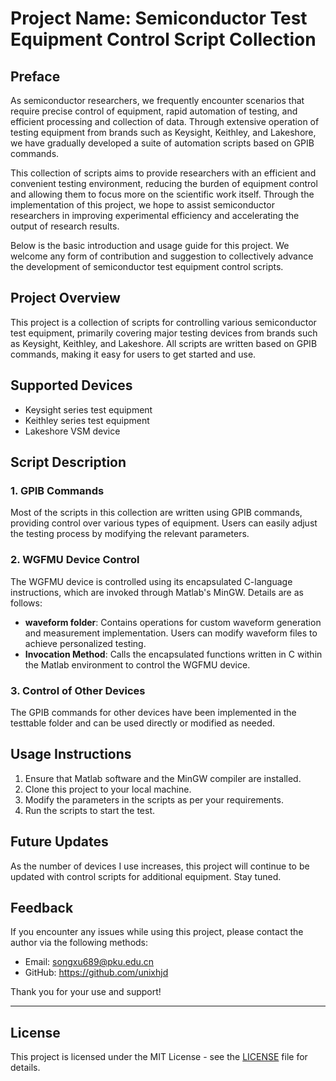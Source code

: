 # Project Name: Semiconductor Test Equipment Control Script Collection

## Preface

As semiconductor researchers, we frequently encounter scenarios that require precise control of equipment, rapid automation of testing, and efficient processing and collection of data. Through extensive operation of testing equipment from brands such as Keysight, Keithley, and Lakeshore, we have gradually developed a suite of automation scripts based on GPIB commands.

This collection of scripts aims to provide researchers with an efficient and convenient testing environment, reducing the burden of equipment control and allowing them to focus more on the scientific work itself. Through the implementation of this project, we hope to assist semiconductor researchers in improving experimental efficiency and accelerating the output of research results.

Below is the basic introduction and usage guide for this project. We welcome any form of contribution and suggestion to collectively advance the development of semiconductor test equipment control scripts.

## Project Overview

This project is a collection of scripts for controlling various semiconductor test equipment, primarily covering major testing devices from brands such as Keysight, Keithley, and Lakeshore. All scripts are written based on GPIB commands, making it easy for users to get started and use.

## Supported Devices

- Keysight series test equipment
- Keithley series test equipment
- Lakeshore VSM device

## Script Description

### 1. GPIB Commands

Most of the scripts in this collection are written using GPIB commands, providing control over various types of equipment. Users can easily adjust the testing process by modifying the relevant parameters.

### 2. WGFMU Device Control

The WGFMU device is controlled using its encapsulated C-language instructions, which are invoked through Matlab's MinGW. Details are as follows:

- **waveform folder**: Contains operations for custom waveform generation and measurement implementation. Users can modify waveform files to achieve personalized testing.
- **Invocation Method**: Calls the encapsulated functions written in C within the Matlab environment to control the WGFMU device.

### 3. Control of Other Devices

The GPIB commands for other devices have been implemented in the testtable folder and can be used directly or modified as needed.

## Usage Instructions

1. Ensure that Matlab software and the MinGW compiler are installed.
2. Clone this project to your local machine.
3. Modify the parameters in the scripts as per your requirements.
4. Run the scripts to start the test.

## Future Updates

As the number of devices I use increases, this project will continue to be updated with control scripts for additional equipment. Stay tuned.

## Feedback

If you encounter any issues while using this project, please contact the author via the following methods:

- Email: songxu689@pku.edu.cn
- GitHub: https://github.com/unixhjd

Thank you for your use and support!

---

## License

This project is licensed under the MIT License - see the [LICENSE](LICENSE) file for details.

